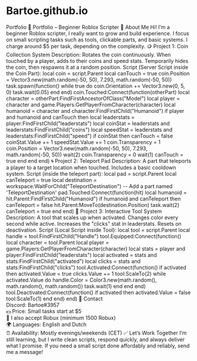# Bartoe.github.io
Portfolio
💼 Portfolio – Beginner Roblox Scripter
👋 About Me
 Hi! I’m a beginner Roblox scripter, I really want to grow and build experience.
I focus on small scripting tasks such as tools, clickable parts, and basic systems.
I charge around $5 per task, depending on the complexity.
🪙 Project 1: Coin Collection System
Description:
Rotates the coin continuously.
When touched by a player, adds to their coins and speed stats.
Temporarily hides the coin, then respawns it at a random position.
Script (Server Script inside the Coin Part):
local coin = script.Parent
local canTouch = true
coin.Position = Vector3.new(math.random(-50, 50), 7.293, math.random(-50, 50))
task.spawn(function()
        while true do
                coin.Orientation += Vector3.new(0, 5, 0)
                task.wait(0.05)
        end
end)
coin.Touched:Connect(function(otherPart)
        local character = otherPart:FindFirstAncestorOfClass("Model")
        local player = character and game.Players:GetPlayerFromCharacter(character)
        local humanoid = character and character:FindFirstChild("Humanoid")
        if player and humanoid and canTouch then
                local leaderstats = player:FindFirstChild("leaderstats")
                local coinStat = leaderstats and leaderstats:FindFirstChild("coins")
                local speedStat = leaderstats and leaderstats:FindFirstChild("speed")
                if coinStat then
                        canTouch = false
                        coinStat.Value += 1
                        speedStat.Value += 1
                        coin.Transparency = 1
                        coin.Position = Vector3.new(math.random(-50, 50), 7.293, math.random(-50, 50))
                        wait(2)
                        coin.Transparency = 0
                        wait(1)
                        canTouch = true
                end
        end
end)
🌀 Project 2: Teleport Pad
Description:
A part that teleports a player to a target location when touched.
Includes a basic cooldown system.
Script (inside the teleport part):
local pad = script.Parent
local canTeleport = true
local destination = workspace:WaitForChild("TeleportDestination") -- Add a part named 'TeleportDestination'
pad.Touched:Connect(function(hit)
        local humanoid = hit.Parent:FindFirstChild("Humanoid")
        if humanoid and canTeleport then
                canTeleport = false
                hit.Parent:MoveTo(destination.Position)
                task.wait(2)
                canTeleport = true
        end
end)
🔧 Project 3: Interactive Tool System
Description:
A tool that scales up when activated.
Changes color every second while active.
Increases the "clicks" stat in leaderstats.
Resets on deactivation.
Script (Local Script inside Tool):
local tool = script.Parent
local handle = tool:FindFirstChild("Handle")
tool.Equipped:Connect(function()
        local character = tool.Parent
        local player = game.Players:GetPlayerFromCharacter(character)
        local stats = player and player:FindFirstChild("leaderstats")
        local activated = stats and stats:FindFirstChild("activated")
        local clicks = stats and stats:FindFirstChild("clicks")
        tool.Activated:Connect(function()
                if activated then
                        activated.Value = true
                        clicks.Value += 1
                        tool:ScaleTo(2)
                        while activated.Value do
                                handle.Color = Color3.new(math.random(), math.random(), math.random())
                                task.wait(1)
                        end
                end
        end)
        tool.Deactivated:Connect(function()
                if activated then
                        activated.Value = false
                        tool:ScaleTo(1)
                end
        end)
end)
💬 Contact  
Discord: Bartoe#3957  
💵 Price: Small tasks start at $5  
💸 I also accept Robux (minimum 1500 Robux)  
🌍 Languages: English and Dutch  
⏰ Availability: Mostly evenings/weekends (CET)
✅ Let’s Work Together
I’m still learning, but I write clean scripts, respond quickly, and always deliver what I promise.
If you need a small script done affordably and reliably, send me a message!